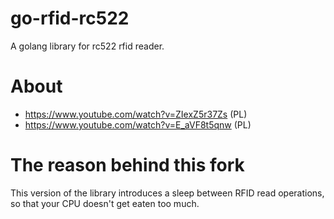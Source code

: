 # go-rfid-rc522
A golang library for rc522 rfid reader.

# About
* https://www.youtube.com/watch?v=ZIexZ5r37Zs (PL)
* https://www.youtube.com/watch?v=E_aVF8t5qnw (PL)

# The reason behind this fork
This version of the library introduces a sleep between RFID read operations,
so that your CPU doesn't get eaten too much.
